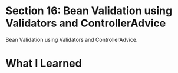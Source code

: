 # Section 16: Bean Validation using Validators and ControllerAdvice

Bean Validation using Validators and ControllerAdvice.

# What I Learned
